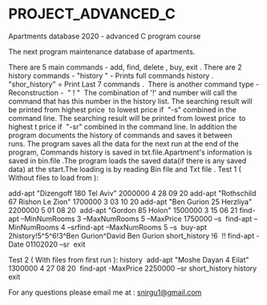 # PROJECT_ADVANCED_C
Apartments database 2020 - advanced C program course 

The next program maintenance database of apartments. 

There are 5 main commands - add, find, delete , buy, exit .
There are 2 history commands - "history " - Prints full commands history . 
"shor_history" = Print Last 7 commands . 
There is another command type - Reconstruction -  " ! " 
The combination of '!' and number will call the command that has this number in the history list.
The searching result will be printed from highest price  to lowest price if  "-s" combined in the command line.
The searching result will be printed from lowest price  to highest t price if  "-sr" combined in the command line.
In addition the program documents the history of commands and saves it between runs. The program saves all the data for the next run at the end of the program, Commands history is saved in txt.file.Apartment's information is saved in bin.file .The program loads the saved data(if there is any saved data) at the start.The loading is by reading Bin file and Txt file .
Test 1 ( Without files to load from ):

add-apt "Dizengoff 180 Tel Aviv" 2000000 4 28 09 20
add-apt "Rothschild 67 Rishon Le Zion" 1700000 3 03 10 20
add-apt "Ben Gurion 25 Herzliya" 2200000 5 01 08 20 
add-apt "Gordon 85 Holon" 1500000 3 15 06 21
find-apt –MinNumRooms 3 –MaxNumRooms 5 –MaxPrice 1750000 –s 
find-apt –MinNumRooms 4 –srfind-apt –MaxNumRooms 5 –s 
buy-apt 2history!5^5^6!3^Ben Gurion^David Ben Gurion short_history
!6 
!!
find-apt -Date 01102020 –sr 
exit

Test 2 ( With files from first run ):
history 
add-apt "Moshe Dayan 4 Eilat" 1300000 4 27 08 20 
find-apt -MaxPrice 2250000 –sr
short_history
history 
exit

For any questions please email me at : snirgu1@gmail.com









